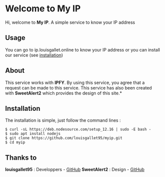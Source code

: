 # Welcome to My IP

Hi, welcome to **My IP**. A simple service to know your IP address


## Usage 

You can go to ip.louisgallet.online to know your IP address or you can install our service (see [installation](#installation))

## About

This service works with **IPFY**. By using this service, you agree that a request can be made to this service. 
This service has also been created with **SweetAlert2** which provides the design of this site.*


## Installation 

The installation is simple, just follow the command lines :

```
$ curl -sL https://deb.nodesource.com/setup_12.16 | sudo -E bash -
$ sudo apt install nodejs
$ git clone https://github.com/louisgallet95/myip.git
$ cd myip
```

## Thanks to

**louisgallet95** : Developpers - [GitHub](https://github.com/louisgallet95)
**SweetAlert2** : Design - [GitHub](https://github.com/sweetalert2/sweetalert2)
